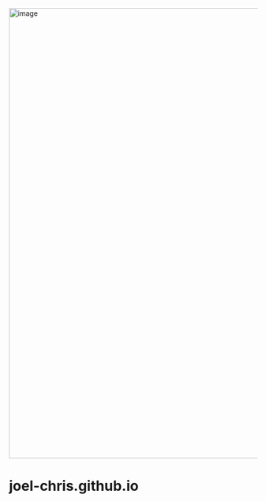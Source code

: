 <img width="911" alt="image" src="https://user-images.githubusercontent.com/98825986/211249890-445c3e0b-ab67-45c8-9fd3-de9c1123aa3d.png">

# joel-chris.github.io